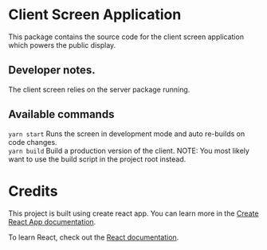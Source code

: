 # Client Screen Application
This package contains the source code for the client screen application which powers
the public display.

## Developer notes.
The client screen relies on the server package running.

## Available commands
`yarn start` Runs the screen in development mode and auto re-builds on code changes.  
`yarn build` Build a production version of the client. NOTE: You most likely want to use the build script in the project root instead.

# Credits
This project is built using create react app.
You can learn more in the [Create React App documentation](https://facebook.github.io/create-react-app/docs/getting-started).

To learn React, check out the [React documentation](https://reactjs.org/).